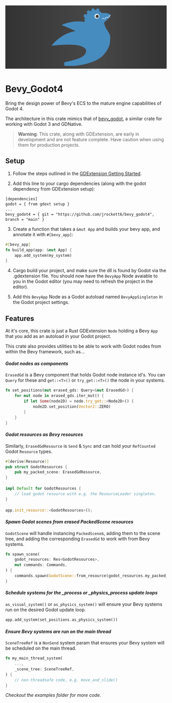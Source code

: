 # ![logo](logo_long.png)

# Bevy_Godot4

Bring the design power of Bevy's ECS to the mature engine capabilities of Godot 4.

The architecture in this crate mimics that of [bevy_godot](https://github.com/rand0m-cloud/bevy_godot), a similar crate for working with Godot 3 and GDNative.

> **Warning**: This crate, along with GDExtension, are early in development and are not feature complete. Have caution when using them for production projects.

## Setup

1. Follow the steps outlined in the [GDExtension Getting Started](https://github.com/godot-rust/gdext#getting-started).

2. Add this line to your cargo dependencies (along with the godot dependency from GDExtension setup):
```
[dependencies]
godot = { from gdext setup }
...
bevy_godot4 = { git = "https://github.com/jrockett6/bevy_godot4", branch = "main" }
```
3. Create a function that takes a `&mut App` and builds your bevy app, and annotate it with `#[bevy_app]`:
```rust
#[bevy_app]
fn build_app(app: &mut App) {
    app.add_system(my_system)
}
```
4. Cargo build your project, and make sure the dll is found by Godot via the .gdextension file. You should now have the `BevyApp` Node avaiable to you in the Godot editor (you may need to refresh the project in the editor). 

5. Add this `BevyApp` Node as a Godot autoload named `BevyAppSingleton` in the Godot project settings.

## Features

At it's core, this crate is just a Rust GDExtension `Node` holding a Bevy `App` that you add as an autoload in your Godot project. 

This crate also provides utilities to be able to work with Godot nodes from within the Bevy framework, such as...

#### *Godot nodes as components*
`ErasedGd` is a Bevy component that holds Godot node instance id's. You can `Query` for these and `get::<T>()` or `try_get::<T>()`  the node in your systems.
```rust
fn set_positions(mut erased_gds: Query<&mut ErasedGd>) {
    for mut node in erased_gds.iter_mut() {
        if let Some(node2D) = node.try_get::<Node2D>() {
            node2D.set_position(Vector2::ZERO)
        }
    }
}
```

#### *Godot resources as Bevy resources*
Similarly, `ErasedGdResource` is `Send` & `Sync` and can hold your `RefCounted` Godot `Resource` types.
```rust
#[derive(Resource)]
pub struct GodotResources {
    pub my_packed_scene: ErasedGdResource,
}

impl Default for GodotResources {
    // load godot resource with e.g. the ResourceLoader singleton.
}

app.init_resource::<GodotResources>();
```

#### *Spawn Godot scenes from erased PackedScene resources*
`GodotScene` will handle instancing `PackedScene`s, adding them to the scene tree, and adding the corresponding `ErasedGd` to work with from Bevy systems.
```rust
fn spawn_scene(
    godot_resources: Res<GodotResources>,
    mut commands: Commands,
) {
    commands.spawn(GodotScene::from_resource(godot_resources.my_packed_scene.clone()));
}
```

#### *Schedule systems for the _process or _physics_process update loops*
`as_visual_system()` or `as_physics_system()` will ensure your Bevy systems run on the desired Godot update loop.
``` rust
app.add_system(set_positions.as_physics_system())
```

#### *Ensure Bevy systems are run on the main thread*
`SceneTreeRef` is a `NonSend` system param that ensures your Bevy system will be scheduled on the main thread.
```rust
fn my_main_thread_system(
    ...,
    _scene_tree: SceneTreeRef,
) {
    // non-threadsafe code, e.g. move_and_slide()
}
```

*Checkout the examples folder for more code.*








